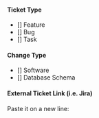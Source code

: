 #### Ticket Type

- [] Feature
- [] Bug
- [] Task

#### Change Type

- [] Software
- [] Database Schema

#### External Ticket Link (i.e. Jira)

Paste it on a new line:
